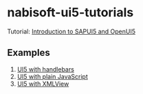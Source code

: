 # nabisoft-ui5-tutorials

Tutorial: [Introduction to SAPUI5 and OpenUI5](https://www.nabisoft.com/tutorials/sapui5/introduction-to-sapui5-and-openui5)

## Examples
1. [UI5 with handlebars](https://cdn.rawgit.com/nzamani/nabisoft-ui5-tutorials/bd0090f9/introduction/ui5withHandlebars.html)
1. [UI5 with plain JavaScript](https://cdn.rawgit.com/nzamani/nabisoft-ui5-tutorials/bd0090f9/introduction/ui5WithPlainJavaScript.html)
1. [UI5 with XMLView](https://cdn.rawgit.com/nzamani/nabisoft-ui5-tutorials/bd0090f9/introduction/ui5WithXMLView.html)



